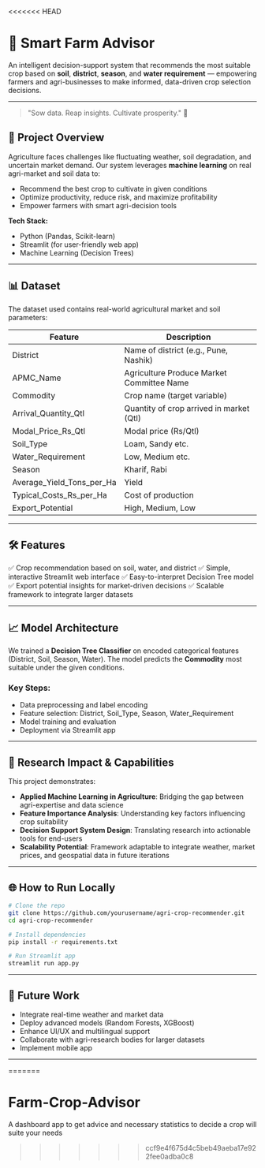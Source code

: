<<<<<<< HEAD
# 🌾 Smart Farm Advisor

An intelligent decision-support system that recommends the most suitable crop based on **soil**, **district**, **season**, and **water requirement** — empowering farmers and agri-businesses to make informed, data-driven crop selection decisions.

---

> "Sow data. Reap insights. Cultivate prosperity." 🌾

## 🚀 Project Overview

Agriculture faces challenges like fluctuating weather, soil degradation, and uncertain market demand. Our system leverages **machine learning** on real agri-market and soil data to:

* Recommend the best crop to cultivate in given conditions
* Optimize productivity, reduce risk, and maximize profitability
* Empower farmers with smart agri-decision tools

**Tech Stack:**

* Python (Pandas, Scikit-learn)
* Streamlit (for user-friendly web app)
* Machine Learning (Decision Trees)

---

## 📊 Dataset

The dataset used contains real-world agricultural market and soil parameters:

| Feature                       | Description                               |
| ----------------------------- | ----------------------------------------- |
| District                      | Name of district (e.g., Pune, Nashik)     |
| APMC\_Name                    | Agriculture Produce Market Committee Name |
| Commodity                     | Crop name (target variable)               |
| Arrival\_Quantity\_Qtl        | Quantity of crop arrived in market (Qtl)  |
| Modal\_Price\_Rs\_Qtl         | Modal price (Rs/Qtl)                      |
| Soil\_Type                    | Loam, Sandy etc.                          |
| Water\_Requirement            | Low, Medium etc.                          |
| Season                        | Kharif, Rabi                              |
| Average\_Yield\_Tons\_per\_Ha | Yield                                     |
| Typical\_Costs\_Rs\_per\_Ha   | Cost of production                        |
| Export\_Potential             | High, Medium, Low                         |

---

## 🛠️ Features

✅ Crop recommendation based on soil, water, and district  ✅ Simple, interactive Streamlit web interface  ✅ Easy-to-interpret Decision Tree model  ✅ Export potential insights for market-driven decisions  ✅ Scalable framework to integrate larger datasets

---

## 📈 Model Architecture

We trained a **Decision Tree Classifier** on encoded categorical features (District, Soil, Season, Water). The model predicts the **Commodity** most suitable under the given conditions.

### Key Steps:

* Data preprocessing and label encoding
* Feature selection: District, Soil\_Type, Season, Water\_Requirement
* Model training and evaluation
* Deployment via Streamlit app

---

## 🧠 Research Impact & Capabilities

This project demonstrates:

* **Applied Machine Learning in Agriculture**: Bridging the gap between agri-expertise and data science
* **Feature Importance Analysis**: Understanding key factors influencing crop suitability
* **Decision Support System Design**: Translating research into actionable tools for end-users
* **Scalability Potential**: Framework adaptable to integrate weather, market prices, and geospatial data in future iterations

---

## 🌐 How to Run Locally

```bash
# Clone the repo
git clone https://github.com/yourusername/agri-crop-recommender.git
cd agri-crop-recommender

# Install dependencies
pip install -r requirements.txt

# Run Streamlit app
streamlit run app.py
```

---

## 📌 Future Work

* Integrate real-time weather and market data
* Deploy advanced models (Random Forests, XGBoost)
* Enhance UI/UX and multilingual support
* Collaborate with agri-research bodies for larger datasets
* Implement mobile app

---


=======
# Farm-Crop-Advisor
A dashboard app to get advice and necessary statistics to decide a crop will suite your needs
>>>>>>> ccf9e4f675d4c5beb49aeba17e922fee0adba0c8
